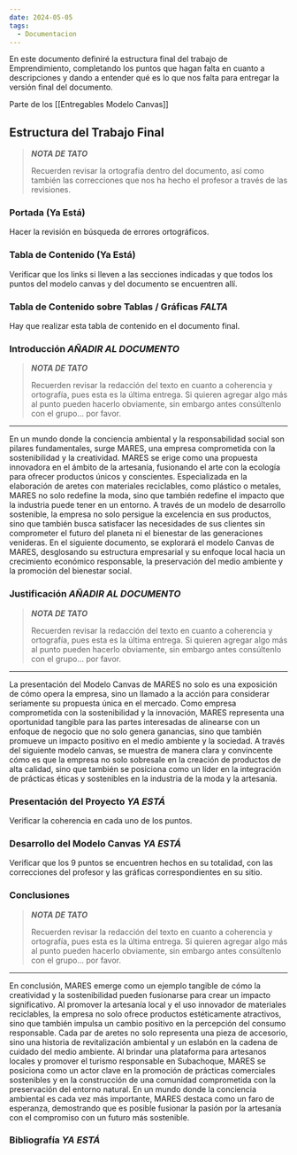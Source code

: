 ```yaml
---
date: 2024-05-05
tags:
  - Documentacion
---
```


En este documento definiré la estructura final del trabajo de Emprendimiento, completando los puntos que hagan falta en cuanto a descripciones y dando a entender qué es lo que nos falta para entregar la versión final del documento.

Parte de los [[Entregables Modelo Canvas]]
## Estructura del Trabajo Final

> ***NOTA DE TATO***
> 
> Recuerden revisar la ortografía dentro del documento, así como también las correcciones que nos ha hecho el profesor a través de las revisiones. 

### Portada (Ya Está)
Hacer la revisión en búsqueda de errores ortográficos.

### Tabla de Contenido (Ya Está)
Verificar que los links si lleven a las secciones indicadas y que todos los puntos del modelo canvas y del documento se encuentren allí.

### Tabla de Contenido sobre Tablas / Gráficas *FALTA*
Hay que realizar esta tabla de contenido en el documento final.

### Introducción *AÑADIR AL DOCUMENTO*

> ***NOTA DE TATO***
> 
> Recuerden revisar la redacción del texto en cuanto a coherencia y ortografía, pues esta es la última entrega. Si quieren agregar algo más al punto pueden hacerlo obviamente, sin embargo antes consúltenlo con el grupo... por favor.

******


En un mundo donde la conciencia ambiental y la responsabilidad social son pilares fundamentales, surge MARES, una empresa comprometida con la sostenibilidad y la creatividad. MARES se erige como una propuesta innovadora en el ámbito de la artesanía, fusionando el arte con la ecología para ofrecer productos únicos y conscientes. Especializada en la elaboración de aretes con materiales reciclables, como plástico o metales, MARES no solo redefine la moda, sino que también redefine el impacto que la industria puede tener en un entorno. A través de un modelo de desarrollo sostenible, la empresa no solo persigue la excelencia en sus productos, sino que también busca satisfacer las necesidades de sus clientes sin comprometer el futuro del planeta ni el bienestar de las generaciones venideras. En el siguiente documento, se explorará el modelo Canvas de MARES, desglosando su estructura empresarial y su enfoque local hacia un crecimiento económico responsable, la preservación del medio ambiente y la promoción del bienestar social.

### Justificación *AÑADIR AL DOCUMENTO*

> ***NOTA DE TATO***
> 
> Recuerden revisar la redacción del texto en cuanto a coherencia y ortografía, pues esta es la última entrega. Si quieren agregar algo más al punto pueden hacerlo obviamente, sin embargo antes consúltenlo con el grupo... por favor.

******

La presentación del Modelo Canvas de MARES no solo es una exposición de cómo opera la empresa, sino un llamado a la acción para considerar seriamente su propuesta única en el mercado. Como empresa comprometida con la sostenibilidad y la innovación, MARES representa una oportunidad tangible para las partes interesadas de alinearse con un enfoque de negocio que no solo genera ganancias, sino que también promueve un impacto positivo en el medio ambiente y la sociedad. A través del siguiente modelo canvas, se muestra de manera clara y convincente cómo es que la empresa no solo sobresale en la creación de productos de alta calidad, sino que también se posiciona como un líder en la integración de prácticas éticas y sostenibles en la industria de la moda y la artesanía.

### Presentación del Proyecto *YA ESTÁ*

Verificar la coherencia en cada uno de los puntos.

### Desarrollo del Modelo Canvas *YA ESTÁ*

Verificar que los 9 puntos se encuentren hechos en su totalidad, con las correcciones del profesor y las gráficas correspondientes en su sitio.

### Conclusiones

> ***NOTA DE TATO***
> 
> Recuerden revisar la redacción del texto en cuanto a coherencia y ortografía, pues esta es la última entrega. Si quieren agregar algo más al punto pueden hacerlo obviamente, sin embargo antes consúltenlo con el grupo... por favor.

******

En conclusión, MARES emerge como un ejemplo tangible de cómo la creatividad y la sostenibilidad pueden fusionarse para crear un impacto significativo. Al promover la artesanía local y el uso innovador de materiales reciclables, la empresa no solo ofrece productos estéticamente atractivos, sino que también impulsa un cambio positivo en la percepción del consumo responsable. Cada par de aretes no solo representa una pieza de accesorio, sino una historia de revitalización ambiental y un eslabón en la cadena de cuidado del medio ambiente. Al brindar una plataforma para artesanos locales y promover el turismo responsable en Subachoque, MARES se posiciona como un actor clave en la promoción de prácticas comerciales sostenibles y en la construcción de una comunidad comprometida con la preservación del entorno natural. En un mundo donde la conciencia ambiental es cada vez más importante, MARES destaca como un faro de esperanza, demostrando que es posible fusionar la pasión por la artesanía con el compromiso con un futuro más sostenible.

### Bibliografía *YA ESTÁ*


